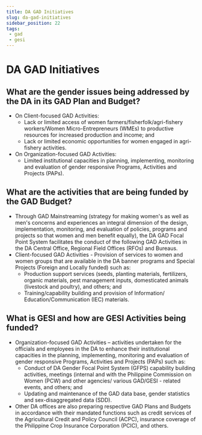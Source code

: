 ```yaml
---
title: DA GAD Initiatives
slug: da-gad-initiatives
sidebar_position: 22
tags:
 - gad
 - gesi
---
```


# DA GAD Initiatives

## What are the gender issues being addressed by the DA in its GAD Plan and Budget?

- On Client-focused GAD Activities:
  - Lack or limited access of women farmers/fisherfolk/agri-fishery workers/Women Micro-Entrepreneurs (WMEs) to productive resources for increased production and income; and
  - Lack or limited economic opportunities for women engaged in agri-fishery activities.
- On Organization-focused GAD Activities:
  - Limited institutional capacities in planning, implementing, monitoring and evaluation of gender responsive Programs, Activities and Projects (PAPs).


## What are the activities that are being funded by the GAD Budget?

- Through GAD Mainstreaming (strategy for making women's as well as men's concerns and experiences an integral dimension of the design, implementation, monitoring, and evaluation of policies, programs and projects so that women and men benefit equally), the DA GAD Focal Point System facilitates the conduct of the following GAD Activities in the DA Central Office, Regional Field Offices (RFOs) and Bureaus.
- Client-focused GAD Activities - Provision of services to women and women groups that are available in the DA banner programs and Special Projects (Foreign and Locally funded) such as:
  - Production support services (seeds, planting materials, fertilizers, organic materials, pest management inputs, domesticated animals (livestock and poultry), and others; and
  - Training/capability building and provision of Information/ Education/Communication (IEC) materials.

## What is GESI and how are GESI Activities being funded?

- Organization-focused GAD Activities – activities undertaken for the officials and employees in the DA to enhance their institutional capacities in the planning, implementing, monitoring and evaluation of gender responsive Programs, Activities and Projects (PAPs) such as:
  - Conduct of DA Gender Focal Point System (GFPS) capability building activities, meetings (internal and with the Philippine Commission on Women (PCW) and other agencies/ various GAD/GESI - related events, and others; and
  - Updating and maintenance of the GAD data base, gender statistics and sex-disaggregated data (SDD).
- Other DA offices are also preparing respective GAD Plans and Budgets in accordance with their mandated functions such as credit services of the Agricultural Credit and Policy Council (ACPC), insurance coverage of the Philippine Crop Insurance Corporation (PCIC), and others.


